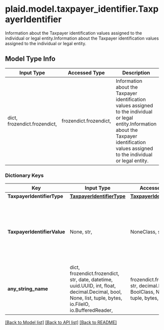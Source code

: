 # plaid.model.taxpayer_identifier.TaxpayerIdentifier

Information about the Taxpayer identification values assigned to the individual or legal entity.Information about the Taxpayer identification values assigned to the individual or legal entity.

## Model Type Info
Input Type | Accessed Type | Description | Notes
------------ | ------------- | ------------- | -------------
dict, frozendict.frozendict,  | frozendict.frozendict,  | Information about the Taxpayer identification values assigned to the individual or legal entity.Information about the Taxpayer identification values assigned to the individual or legal entity. | 

### Dictionary Keys
Key | Input Type | Accessed Type | Description | Notes
------------ | ------------- | ------------- | ------------- | -------------
**TaxpayerIdentifierType** | [**TaxpayerIdentifierType**](TaxpayerIdentifierType.md) | [**TaxpayerIdentifierType**](TaxpayerIdentifierType.md) |  | 
**TaxpayerIdentifierValue** | None, str,  | NoneClass, str,  | The value of the taxpayer identifier as assigned by the IRS to the individual or legal entity. | 
**any_string_name** | dict, frozendict.frozendict, str, date, datetime, uuid.UUID, int, float, decimal.Decimal, bool, None, list, tuple, bytes, io.FileIO, io.BufferedReader,  | frozendict.frozendict, str, decimal.Decimal, BoolClass, NoneClass, tuple, bytes, FileIO | any string name can be used but the value must be the correct type | [optional]

[[Back to Model list]](../../README.md#documentation-for-models) [[Back to API list]](../../README.md#documentation-for-api-endpoints) [[Back to README]](../../README.md)

